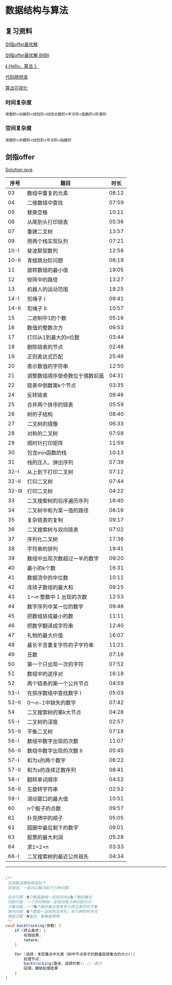 # 数据结构与算法

## 复习资料

[剑指offer最优解](https://www.playoffer.cn/1186.html)

[剑指offer最优解 BliBli ](https://www.bilibili.com/video/BV1KP411L7VH/?spm_id_from=333.788.player.switch&vd_source=b73076c3135acc7285b2fa8e1cd208d9&p=17)


[《 Hello，算法 》](https://www.hello-algo.com/)

[代码随想录](https://programmercarl.com/)

[算法可视化](https://algorithm-visualizer.org/)

### 时间复杂度

` 常数阶<对数阶<线性阶<线性对数阶<平方阶<指数阶<阶乘阶
`

### 空间复杂度

`
常数阶<对数阶<线性阶<平方阶<指数阶
`



## 剑指offer
[Solution.java](main%2Fjava%2Fother%2FSolution.java)

<table>
    <thead>
    <tr>
        <th>序号</th>
        <th>题目</th>
        <th>时长</th>
    </tr>
    </thead>
    <tbody>
    <tr>
        <td>03</td>
        <td>数组中重复的元素</td>
        <td>08:12</td>
    </tr>
    <tr>
        <td>04</td>
        <td>二维数组中查找</td>
        <td>07:59</td>
    </tr>
    <tr>
        <td>05</td>
        <td>替换空格</td>
        <td>10:11</td>
    </tr>
    <tr>
        <td>06</td>
        <td>从尾到头打印链表</td>
        <td>05:36</td>
    </tr>
    <tr>
        <td>07</td>
        <td>重建二叉树</td>
        <td>13:57</td>
    </tr>
    <tr>
        <td>09</td>
        <td>用两个栈实现队列</td>
        <td>07:21</td>
    </tr>
    <tr>
        <td>10-I</td>
        <td>斐波那契数列</td>
        <td>12:58</td>
    </tr>
    <tr>
        <td>10-II</td>
        <td>青蛙跳台阶问题</td>
        <td>08:19</td>
    </tr>
    <tr>
        <td>11</td>
        <td>旋转数组的最小值</td>
        <td>19:05</td>
    </tr>
    <tr>
        <td>12</td>
        <td>矩阵中的路径</td>
        <td>13:27</td>
    </tr>
    <tr>
        <td>13</td>
        <td>机器人的运动范围</td>
        <td>18:25</td>
    </tr>
    <tr>
        <td>14-I</td>
        <td>剪绳子 I</td>
        <td>09:41</td>
    </tr>
    <tr>
        <td>14-II</td>
        <td>剪绳子 II</td>
        <td>10:57</td>
    </tr>
    <tr>
        <td>15</td>
        <td>二进制中1的个数</td>
        <td>05:16</td>
    </tr>
    <tr>
        <td>16</td>
        <td>数值的整数次方</td>
        <td>09:53</td>
    </tr>
    <tr>
        <td>17</td>
        <td>打印从1到最大的n位数</td>
        <td>03:44</td>
    </tr>
    <tr>
        <td>18</td>
        <td>删除链表的节点</td>
        <td>02:48</td>
    </tr>
    <tr>
        <td>19</td>
        <td>正则表达式匹配</td>
        <td>25:46</td>
    </tr>
    <tr>
        <td>20</td>
        <td>表示数值的字符串</td>
        <td>12:50</td>
    </tr>
    <tr>
        <td>21</td>
        <td>调整数组顺序使奇数位于偶数前面</td>
        <td>04:31</td>
    </tr>
    <tr>
        <td>22</td>
        <td>链表中倒数第k个节点</td>
        <td>03:35</td>
    </tr>
    <tr>
        <td>24</td>
        <td>反转链表</td>
        <td>09:46</td>
    </tr>
    <tr>
        <td>25</td>
        <td>合并两个排序的链表</td>
        <td>05:59</td>
    </tr>
    <tr>
        <td>26</td>
        <td>树的子结构</td>
        <td>08:40</td>
    </tr>
    <tr>
        <td>27</td>
        <td>二叉树的镜像</td>
        <td>06:33</td>
    </tr>
    <tr>
        <td>28</td>
        <td>对称的二叉树</td>
        <td>07:58</td>
    </tr>
    <tr>
        <td>29</td>
        <td>顺时针打印矩阵</td>
        <td>11:59</td>
    </tr>
    <tr>
        <td>30</td>
        <td>包含min函数的栈</td>
        <td>10:13</td>
    </tr>
    <tr>
        <td>31</td>
        <td>栈的压入、弹出序列</td>
        <td>07:39</td>
    </tr>
    <tr>
        <td>32-I</td>
        <td>从上到下打印二叉树</td>
        <td>07:12</td>
    </tr>
    <tr>
        <td>32-II</td>
        <td>打印二叉树</td>
        <td>07:44</td>
    </tr>
    <tr>
        <td>32-III</td>
        <td>打印二叉树</td>
        <td>04:22</td>
    </tr>
    <tr>
        <td>33</td>
        <td>二叉搜索树的后序遍历序列</td>
        <td>16:40</td>
    </tr>
    <tr>
        <td>34</td>
        <td>二叉树中和为某一值的路径</td>
        <td>08:16</td>
    </tr>
    <tr>
        <td>35</td>
        <td>复杂链表的复制</td>
        <td>09:17</td>
    </tr>
    <tr>
        <td>36</td>
        <td>二叉搜索树与双向链表</td>
        <td>07:02</td>
    </tr>
    <tr>
        <td>37</td>
        <td>序列化二叉树</td>
        <td>17:36</td>
    </tr>
    <tr>
        <td>38</td>
        <td>字符串的排列</td>
        <td>19:41</td>
    </tr>
    <tr>
        <td>39</td>
        <td>数组中出现次数超过一半的数字</td>
        <td>09:20</td>
    </tr>
    <tr>
        <td>40</td>
        <td>最小的k个数</td>
        <td>16:31</td>
    </tr>
    <tr>
        <td>41</td>
        <td>数据流中的中位数</td>
        <td>10:11</td>
    </tr>
    <tr>
        <td>42</td>
        <td>连续子数组的最大和</td>
        <td>09:15</td>
    </tr>
    <tr>
        <td>43</td>
        <td>1～n 整数中 1 出现的次数</td>
        <td>12:53</td>
    </tr>
    <tr>
        <td>44</td>
        <td>数字序列中某一位的数字</td>
        <td>09:46</td>
    </tr>
    <tr>
        <td>45</td>
        <td>把数组排成最小的数</td>
        <td>11:11</td>
    </tr>
    <tr>
        <td>46</td>
        <td>把数字翻译成字符串</td>
        <td>12:40</td>
    </tr>
    <tr>
        <td>47</td>
        <td>礼物的最大价值</td>
        <td>16:07</td>
    </tr>
    <tr>
        <td>48</td>
        <td>最长不含重复字符的子字符串</td>
        <td>11:21</td>
    </tr>
    <tr>
        <td>49</td>
        <td>丑数</td>
        <td>07:16</td>
    </tr>
    <tr>
        <td>50</td>
        <td>第一个只出现一次的字符</td>
        <td>07:52</td>
    </tr>
    <tr>
        <td>51</td>
        <td>数组中的逆序对</td>
        <td>16:18</td>
    </tr>
    <tr>
        <td>52</td>
        <td>两个链表的第一个公共节点</td>
        <td>04:59</td>
    </tr>
    <tr>
        <td>53-I</td>
        <td>在排序数组中查找数字 I</td>
        <td>05:03</td>
    </tr>
    <tr>
        <td>53-II</td>
        <td>0～n-1中缺失的数字</td>
        <td>07:42</td>
    </tr>
    <tr>
        <td>54</td>
        <td>二叉搜索树的第k大节点</td>
        <td>04:28</td>
    </tr>
    <tr>
        <td>55-I</td>
        <td>二叉树的深度</td>
        <td>02:57</td>
    </tr>
    <tr>
        <td>55-II</td>
        <td>平衡二叉树</td>
        <td>07:18</td>
    </tr>
    <tr>
        <td>56-I</td>
        <td>数组中数字出现的次数</td>
        <td>11:07</td>
    </tr>
    <tr>
        <td>56-II</td>
        <td>数组中数字出现的次数 II</td>
        <td>05:45</td>
    </tr>
    <tr>
        <td>57-I</td>
        <td>和为s的两个数字</td>
        <td>06:22</td>
    </tr>
    <tr>
        <td>57-II</td>
        <td>和为s的连续正数序列</td>
        <td>08:41</td>
    </tr>
    <tr>
        <td>58-I</td>
        <td>翻转单词顺序</td>
        <td>04:52</td>
    </tr>
    <tr>
        <td>58-II</td>
        <td>左旋转字符串</td>
        <td>02:52</td>
    </tr>
    <tr>
        <td>59-I</td>
        <td>滑动窗口的最大值</td>
        <td>10:51</td>
    </tr>
    <tr>
        <td>60</td>
        <td>n个骰子的点数</td>
        <td>09:57</td>
    </tr>
    <tr>
        <td>61</td>
        <td>扑克牌中的顺子</td>
        <td>05:05</td>
    </tr>
    <tr>
        <td>62</td>
        <td>圆圈中最后剩下的数字</td>
        <td>09:01</td>
    </tr>
    <tr>
        <td>63</td>
        <td>股票的最大利润</td>
        <td>05:28</td>
    </tr>
    <tr>
        <td>64</td>
        <td>求1+2+n</td>
        <td>03:33</td>
    </tr>
    <tr>
        <td>68-I</td>
        <td>二叉搜索树的最近公共祖先</td>
        <td>04:34</td>
    </tr>
    </tbody>
</table>

--- 


```java

/**
 回溯算法模板框架如下
 回溯法，一般可以解决如下几种问题：

 组合问题：N个数里面按一定规则找出k个数的集合
 切割问题：一个字符串按一定规则有几种切割方式
 子集问题：一个N个数的集合里有多少符合条件的子集
 排列问题：N个数按一定规则全排列，有几种排列方式
 棋盘问题：N皇后，解数独等等
 */
void backtracking(参数) {
    if (终止条件) {
        存放结果;
        return;
    }

    for (选择：本层集合中元素（树中节点孩子的数量就是集合的大小）){
        处理节点;
        backtracking(路径，选择列表); // 递归
        回溯，撤销处理结果
    }
}


```
